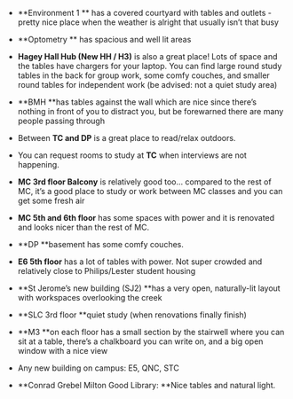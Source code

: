 <!-- TITLE: Study Areas -->
<!-- SUBTITLE: A quick summary of Study Areas -->

* **Environment 1 ** has a covered courtyard with tables and outlets - pretty nice place when the weather is alright that usually isn’t that busy 

* **Optometry ** has spacious and well lit areas

* **Hagey Hall Hub (New HH / H3)** is also a great place! Lots of space and the tables have chargers for your laptop. You can find large round study tables in the back for group work, some comfy couches, and smaller round tables for independent work (be advised: not a quiet study area)

* **BMH **has tables against the wall which are nice since there’s nothing in front of you to distract you, but be forewarned there are many people passing through

* Between **TC and DP** is a great place to read/relax outdoors.

* You can request rooms to study at **TC** when interviews are not happening.

* **MC 3rd floor Balcony** is relatively good too… compared to the rest of MC, it’s a good place to study or work between MC classes and you can get some fresh air

* **MC 5th and 6th floor** has some spaces with power and it is renovated and looks nicer than the rest of MC.

* **DP **basement has some comfy couches.

* **E6 5th floor** has a lot of tables with power. Not super crowded and relatively close to Philips/Lester student housing

* **St Jerome’s new building (SJ2) **has a very open, naturally-lit layout with workspaces overlooking the creek

* **SLC 3rd floor **quiet study (when renovations finally finish)

* **M3 **on each floor has a small section by the stairwell where you can sit at a table, there’s a chalkboard you can write on, and a big open window with a nice view

* Any new building on campus: E5, QNC, STC

* **Conrad Grebel Milton Good Library: **Nice tables and natural light.